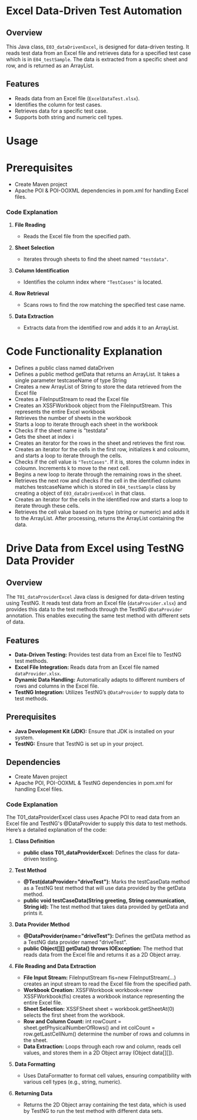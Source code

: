 # Excel Data-Driven Test Automation

## Overview

This Java class, `E03_dataDrivenExcel`, is designed for data-driven testing. It reads test data from an Excel file and retrieves data for a specified test case which is in `E04_testSample`. The data is extracted from a specific sheet and row, and is returned as an ArrayList<String>.

## Features

- Reads data from an Excel file (`ExcelDataTest.xlsx`).
- Identifies the column for test cases.
- Retrieves data for a specific test case.
- Supports both string and numeric cell types.

# Usage

# Prerequisites
- Create Maven project
- Apache POI & POI-OOXML dependencies in pom.xml for handling Excel files.

### Code Explanation

1. **File Reading**
   - Reads the Excel file from the specified path.

2. **Sheet Selection**
   - Iterates through sheets to find the sheet named `"testdata"`.

3. **Column Identification**
   - Identifies the column index where `"TestCases"` is located.

4. **Row Retrieval**
   - Scans rows to find the row matching the specified test case name.

5. **Data Extraction**
   - Extracts data from the identified row and adds it to an ArrayList<String>.




# Code Functionality Explanation

- Defines a public class named dataDriven
- Defines a public method getData that returns an ArrayList<String>. It takes a single parameter testcaseName of type String
- Creates a new ArrayList of String to store the data retrieved from the Excel file
- Creates a FileInputStream to read the Excel file 
- Creates an XSSFWorkbook object from the FileInputStream. This represents the entire Excel workbook
- Retrieves the number of sheets in the workbook
- Starts a loop to iterate through each sheet in the workbook
- Checks if the sheet name is "testdata" 
-  Gets the sheet at index i
- Creates an iterator for the rows in the sheet and retrieves the first row.
- Creates an iterator for the cells in the first row, initializes k and coloumn, and starts a loop to iterate through the cells.
- Checks if the cell value is `"TestCases"`. If it is, stores the column index in coloumn. Increments k to move to the next cell.
- Begins a new loop to iterate through the remaining rows in the sheet.
- Retrieves the next row and checks if the cell in the identified column matches testcaseName which is stored in `E04_testSample` class by creating a object of `E03_dataDrivenExcel` in that class.
- Creates an iterator for the cells in the identified row and starts a loop to iterate through these cells.
- Retrieves the cell value based on its type (string or numeric) and adds it to the ArrayList. After processing, returns the ArrayList containing the data.




# Drive Data from Excel using TestNG Data Provider

## Overview

The `T01_dataProviderExcel` Java class is designed for data-driven testing using TestNG. It reads test data from an Excel file (`dataProvider.xlsx`) and provides this data to the test methods through the TestNG `@DataProvider` annotation. This enables executing the same test method with different sets of data.

## Features

- **Data-Driven Testing:** Provides test data from an Excel file to TestNG test methods.
- **Excel File Integration:** Reads data from an Excel file named `dataProvider.xlsx`.
- **Dynamic Data Handling:** Automatically adapts to different numbers of rows and columns in the Excel file.
- **TestNG Integration:** Utilizes TestNG’s `@DataProvider` to supply data to test methods.

## Prerequisites

- **Java Development Kit (JDK):** Ensure that JDK is installed on your system.
- **TestNG:** Ensure that TestNG is set up in your project.

## Dependencies
- Create Maven project
- Apache POI, POI-OOXML & TestNG dependencies in pom.xml for handling Excel files.

### Code Explanation
The T01_dataProviderExcel class uses Apache POI to read data from an Excel file and TestNG's @DataProvider to supply this data to test methods. Here’s a detailed explanation of the code:

1. **Class Definition**
    - **public class T01_dataProviderExcel:** Defines the class for data-driven testing.
  
2. **Test Method**
    - **@Test(dataProvider="driveTest"):** Marks the testCaseData method as a TestNG test method that will use data provided by the getData method.
    - **public void testCaseData(String greeting, String communication, String id):** The test method that takes data provided by getData and prints it.
  
3. **Data Provider Method**
   - **@DataProvider(name="driveTest"):** Defines the getData method as a TestNG data provider named "driveTest".
   - **public Object[][] getData() throws IOException:** The method that reads data from the Excel file and returns it as a 2D Object array.

5. **File Reading and Data Extraction**
   - **File Input Stream:** FileInputStream fis=new FileInputStream(...) creates an input stream to read the Excel file from the specified path.
   - **Workbook Creation:** XSSFWorkbook workbook=new XSSFWorkbook(fis) creates a workbook instance representing the entire Excel file.
   - **Sheet Selection:** XSSFSheet sheet = workbook.getSheetAt(0) selects the first sheet from the workbook.
   - **Row and Column Count:** int rowCount = sheet.getPhysicalNumberOfRows() and int colCount = row.getLastCellNum() determine the number of rows and columns in the sheet.
   - **Data Extraction:** Loops through each row and column, reads cell values, and stores them in a 2D Object array (Object data[][]).
  
5. **Data Formatting**
   - Uses DataFormatter to format cell values, ensuring compatibility with various cell types (e.g., string, numeric).
  
7. **Returning Data**
   - Returns the 2D Object array containing the test data, which is used by TestNG to run the test method with different data sets.
